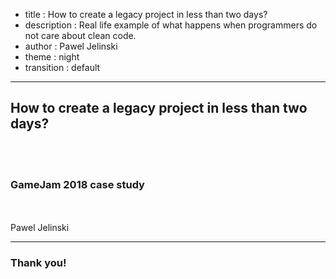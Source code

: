 - title : How to create a legacy project in less than two days?
- description : Real life example of what happens when programmers do not care about clean code.
- author : Pawel Jelinski
- theme : night
- transition : default

***

## How to create a legacy project in less than two days?

<br />
<br />

### GameJam 2018 case study

<br />
<br />
Pawel Jelinski

***
### Thank you!
